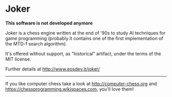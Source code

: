 # Joker

**This software is not developed anymore**

Joker is a chess engine written at the end of '90s to study AI techniques
for game programming (probably it contains one of the first implementation of the MTD-f search algorithm).

It's offered without support, as "historical" artifact, under the terms
of the MIT license.

Further details at http://www.eosdev.it/joker/

---

If you like computer chess take a look at http://computer-chess.org and https://chessprogramming.wikispaces.com, you'll love them!
